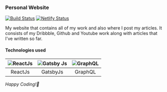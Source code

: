 ### Personal Website

[![Build Status](https://travis-ci.com/prvnbist/portfolio.svg?branch=master)](https://travis-ci.com/prvnbist/portfolio) [![Netlify Status](https://api.netlify.com/api/v1/badges/9c2f4e90-5aee-4cf5-840d-6065871f2daa/deploy-status)](https://app.netlify.com/sites/prvnbist/deploys)

My website that contains all of my work and also where I post my articles. It consists of my Dribbble, Github and Youtube work along with articles that I've written so far.

#### Technologies used

| ![ReactJs](https://res.cloudinary.com/prvnbist/image/upload/c_scale,h_80/v1564054850/React.js_logo-512_bvpygm.png 'ReactJs') | ![Gatsby Js](https://res.cloudinary.com/prvnbist/image/upload/c_scale,h_80/v1564911436/501d6cf2-14a1-460e-a7c2-4b63c2a98e61_vmzk5k.png 'Gatsby Js') | ![GraphQL](https://res.cloudinary.com/prvnbist/image/upload/c_scale,h_80/v1564911534/logo_jlv26i.png 'GraphQL') |
| :--------------------------------------------------------------------------------------------------------------------------: | :-------------------------------------------------------------------------------------------------------------------------------------------------: | :-------------------------------------------------------------------------------------------------------------: |
|                                                           ReactJs                                                            |                                                                      GatsbyJs                                                                       |                                                     GraphQL                                                     |

_Happy Coding!🎉_
